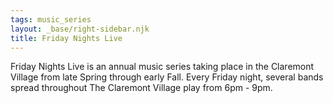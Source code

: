```yaml
---
tags: music_series
layout: _base/right-sidebar.njk
title: Friday Nights Live
---
```

Friday Nights Live is an annual music series taking place in the Claremont 
Village from late Spring through early Fall. Every Friday night, several 
bands spread throughout The Claremont Village play from 6pm - 9pm.